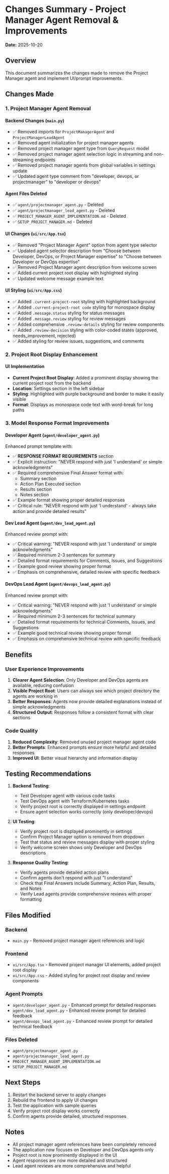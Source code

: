 # Changes Summary - Project Manager Agent Removal & Improvements

**Date:** 2025-10-20

## Overview
This document summarizes the changes made to remove the Project Manager agent and implement UI/prompt improvements.

## Changes Made

### 1. Project Manager Agent Removal

#### Backend Changes (`main.py`)
- ✅ Removed imports for `ProjectManagerAgent` and `ProjectManagerLeadAgent`
- ✅ Removed agent initialization for project manager agents
- ✅ Removed project manager agent type from `QueryRequest` model
- ✅ Removed project manager agent selection logic in streaming and non-streaming endpoints
- ✅ Removed project manager agents from global variables in settings update
- ✅ Updated agent type comment from "developer, devops, or projectmanager" to "developer or devops"

#### Agent Files Deleted
- ✅ `agent/projectmanager_agent.py` - Deleted
- ✅ `agent/projectmanager_lead_agent.py` - Deleted
- ✅ `PROJECT_MANAGER_AGENT_IMPLEMENTATION.md` - Deleted
- ✅ `SETUP_PROJECT_MANAGER.md` - Deleted

#### UI Changes (`ui/src/App.tsx`)
- ✅ Removed "Project Manager Agent" option from agent type selector
- ✅ Updated agent selector description from "Choose between Developer, DevOps, or Project Manager expertise" to "Choose between Developer or DevOps expertise"
- ✅ Removed Project Manager agent description from welcome screen
- ✅ Added current project root display with highlighted styling
- ✅ Updated welcome message example text

#### UI Styling (`ui/src/App.css`)
- ✅ Added `.current-project-root` styling with highlighted background
- ✅ Added `.current-project-root code` styling for monospace display
- ✅ Added `.message.status` styling for status messages
- ✅ Added `.message.review` styling for review messages
- ✅ Added comprehensive `.review-details` styling for review components
- ✅ Added `.review-decision` styling with color-coded states (approved, needs_improvement, rejected)
- ✅ Added styling for review issues, suggestions, and comments

### 2. Project Root Display Enhancement

#### UI Implementation
- **Current Project Root Display**: Added a prominent display showing the current project root from the backend
- **Location**: Settings section in the left sidebar
- **Styling**: Highlighted with purple background and border to make it easily visible
- **Format**: Displays as monospace code text with word-break for long paths

### 3. Model Response Format Improvements

#### Developer Agent (`agent/developer_agent.py`)
Enhanced prompt template with:
- ✅ **RESPONSE FORMAT REQUIREMENTS** section
- ✅ Explicit instruction: "NEVER respond with just 'I understand' or simple acknowledgments"
- ✅ Required comprehensive Final Answer format with:
  - Summary section
  - Action Plan Executed section
  - Results section
  - Notes section
- ✅ Example format showing proper detailed responses
- ✅ Critical rule: "NEVER respond with just 'I understand' - always take action and provide detailed results"

#### Dev Lead Agent (`agent/dev_lead_agent.py`)
Enhanced review prompt with:
- ✅ Critical warning: "NEVER respond with just 'I understand' or simple acknowledgments"
- ✅ Required minimum 2-3 sentences for summary
- ✅ Detailed format requirements for Comments, Issues, and Suggestions
- ✅ Example good review showing proper format
- ✅ Emphasis on comprehensive, detailed review with specific feedback

#### DevOps Lead Agent (`agent/devops_lead_agent.py`)
Enhanced review prompt with:
- ✅ Critical warning: "NEVER respond with just 'I understand' or simple acknowledgments"
- ✅ Required minimum 2-3 sentences for technical summary
- ✅ Detailed format requirements for technical Comments, Issues, and Suggestions
- ✅ Example good technical review showing proper format
- ✅ Emphasis on comprehensive technical review with specific feedback

## Benefits

### User Experience Improvements
1. **Clearer Agent Selection**: Only Developer and DevOps agents are available, reducing confusion
2. **Visible Project Root**: Users can always see which project directory the agents are working in
3. **Better Responses**: Agents now provide detailed explanations instead of simple acknowledgments
4. **Structured Output**: Responses follow a consistent format with clear sections

### Code Quality
1. **Reduced Complexity**: Removed unused project manager agent code
2. **Better Prompts**: Enhanced prompts ensure more helpful and detailed responses
3. **Improved UI**: Better visual hierarchy and information display

## Testing Recommendations

1. **Backend Testing**:
   - Test Developer agent with various code tasks
   - Test DevOps agent with Terraform/Kubernetes tasks
   - Verify project root is correctly displayed in settings endpoint
   - Ensure agent selection works correctly (only developer/devops)

2. **UI Testing**:
   - Verify project root is displayed prominently in settings
   - Confirm Project Manager option is removed from dropdown
   - Test that status and review messages display with proper styling
   - Verify welcome screen shows only Developer and DevOps descriptions

3. **Response Quality Testing**:
   - Verify agents provide detailed action plans
   - Confirm agents don't respond with just "I understand"
   - Check that Final Answers include Summary, Action Plan, Results, and Notes
   - Verify Lead agents provide comprehensive reviews with proper formatting

## Files Modified

### Backend
- `main.py` - Removed project manager agent references and logic

### Frontend
- `ui/src/App.tsx` - Removed project manager UI elements, added project root display
- `ui/src/App.css` - Added styling for project root display and review components

### Agent Prompts
- `agent/developer_agent.py` - Enhanced prompt for detailed responses
- `agent/dev_lead_agent.py` - Enhanced review prompt for detailed feedback
- `agent/devops_lead_agent.py` - Enhanced review prompt for detailed technical feedback

### Files Deleted
- `agent/projectmanager_agent.py`
- `agent/projectmanager_lead_agent.py`
- `PROJECT_MANAGER_AGENT_IMPLEMENTATION.md`
- `SETUP_PROJECT_MANAGER.md`

## Next Steps

1. Restart the backend server to apply changes
2. Rebuild the frontend to apply UI changes
3. Test the application with sample queries
4. Verify project root display works correctly
5. Confirm agents provide detailed, structured responses

## Notes

- All project manager agent references have been completely removed
- The application now focuses on Developer and DevOps agents only
- Project root is now prominently displayed in the UI
- Agent responses are now more detailed and structured
- Lead agent reviews are more comprehensive and helpful
